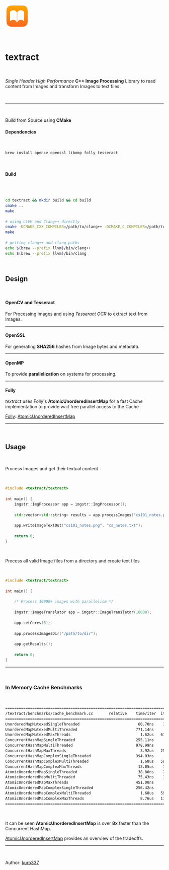 <br/>
<br/>

<div align="left">
  <img alt="textract logo" height="75px" src="assets/logo.png">
</div>

<br/>
<br/>

# textract

<br/>

_Single Header High Performance_ **C++ Image Processing** Library to read content from Images and transform Images to text files.

<br/>

<hr/>

<br/>

Build from Source using **CMake**

#### Dependencies

<br/>

```bash
brew install opencv openssl libomp folly tesseract
```

<br/>

#### Build

<br/>

```bash

cd textract && mkdir build && cd build
cmake ..
make

# using LLVM and Clang++ directly
cmake -DCMAKE_CXX_COMPILER=/path/to/clang++ -DCMAKE_C_COMPILER=/path/to/clang ..
make

# getting clang++ and clang paths
echo $(brew --prefix llvm)/bin/clang++
echo $(brew --prefix llvm)/bin/clang

```

<br/>

## Design

<br/>

#### OpenCV and Tesseract

For Processing images and using _Tesseract OCR_ to extract text from Images.

<hr/>

#### OpenSSL

For generating **SHA256** hashes from Image bytes and metadata.

<hr/>

#### OpenMP

To provide **parallelization** on systems for processing.

<hr/>

#### Folly

_textract_ uses Folly's **AtomicUnorderedInsertMap** for a fast Cache implementation to provide wait free parallel access to the Cache

[Folly](https://github.com/facebook/folly)::[AtomicUnorderedInsertMap](https://github.com/facebook/folly/blob/main/folly/AtomicUnorderedMap.h)

<hr>

<br/>

## Usage

<br/>

Process Images and get their textual content

<br/>

```cpp
#include <textract/textract>

int main() {
    imgstr::ImgProcessor app = imgstr::ImgProcessor();

    std::vector<std::string> results = app.processImages("cs101_notes.png","bio.jpeg");

    app.writeImageTextOut("cs101_notes.png", "cs_notes.txt");

    return 0;
}

```

<br/>

Process all valid Image files from a directory and create text files

<br/>

```cpp
#include <textract/textract>

int main() {

    /* Process 10000+ images with parallelism */

    imgstr::ImageTranslator app = imgstr::ImageTranslator(10000);

    app.setCores(6);

    app.processImagesDir("/path/to/dir");

    app.getResults();

    return 0;
}

```

<hr>

<br/>

### In Memory Cache Benchmarks

<br/>

```bash
============================================================================
/textract/benchmarks/cache_benchmark.cc       relative    time/iter  iters/s
============================================================================
UnorderedMapMutexedSingleThreaded                          60.70ns    16.48M
UnorderedMapMutexedMultiThreaded                          771.14ns     1.30M
UnorderedMapMutexedMaxThreads                               1.62us   618.92K
ConcurrentHashMapSingleThreaded                           255.11ns     3.92M
ConcurrentHashMapMultiThreaded                            978.99ns     1.02M
ConcurrentHashMapMaxThreads                                 3.92us   254.82K
ConcurrentHashMapComplexSingleThreaded                    394.03ns     2.54M
ConcurrentHashMapComplexMultiThreaded                       1.68us   595.64K
ConcurrentHashMapComplexMaxThreads                         13.05us    76.62K
AtomicUnorderedMapSingleThreaded                           38.80ns    25.77M
AtomicUnorderedMapMultiThreaded                            75.43ns    13.26M
AtomicUnorderedMapMaxThreads                              451.00ns     2.22M
AtomicUnorderedMapComplexSingleThreaded                   256.42ns     3.90M
AtomicUnorderedMapComplexMultiThreaded                      1.68us   593.57K
AtomicUnorderedMapComplexMaxThreads                         8.76us   114.17K
============================================================================

```

<br/>

It can be seen **AtomicUnorderedInsertMap** is over **8x** faster than the Concurrent HashMap.

[AtomicUnorderedInsertMap](https://github.com/facebook/folly/blob/main/folly/AtomicUnorderedMap.h) provides an overview of the tradeoffs.

<hr>

<br/>

Author: [kuro337](https://github.com/kuro337)
